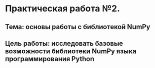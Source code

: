 # Практическая работа №2. 
## Тема: основы работы с библиотекой NumPy
## Цель работы: исследовать базовые возможности библиотеки NumPy языка программирования Python
